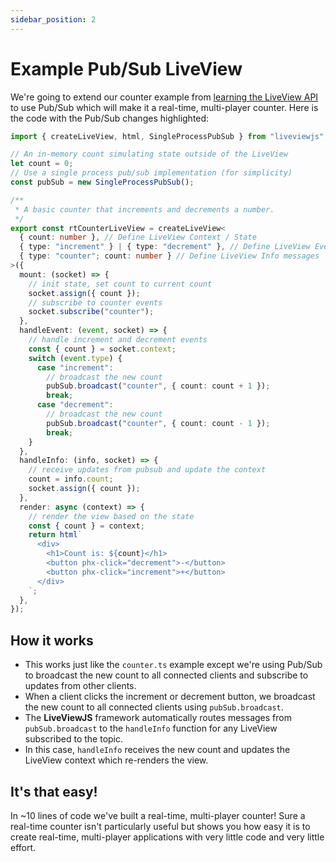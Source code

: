 ```yaml
---
sidebar_position: 2
---
```


# Example Pub/Sub LiveView

We're going to extend our counter example from [learning the LiveView API](/docs/anatomy-of-a-liveview/liveview-api) to use Pub/Sub which will make it a real-time, multi-player counter.  Here is the code with the Pub/Sub changes highlighted:

```ts title="realtimeCounterLiveView.ts" {3-6,14,17-20,27-28,31-32,36-40}
import { createLiveView, html, SingleProcessPubSub } from "liveviewjs";

// An in-memory count simulating state outside of the LiveView
let count = 0;
// Use a single process pub/sub implementation (for simplicity)
const pubSub = new SingleProcessPubSub();

/**
 * A basic counter that increments and decrements a number.
 */
export const rtCounterLiveView = createLiveView<
  { count: number }, // Define LiveView Context / State
  { type: "increment" } | { type: "decrement" }, // Define LiveView Events
  { type: "counter"; count: number } // Define LiveView Info messages
>({
  mount: (socket) => {
    // init state, set count to current count
    socket.assign({ count });
    // subscribe to counter events
    socket.subscribe("counter");
  },
  handleEvent: (event, socket) => {
    // handle increment and decrement events
    const { count } = socket.context;
    switch (event.type) {
      case "increment":
        // broadcast the new count
        pubSub.broadcast("counter", { count: count + 1 });
        break;
      case "decrement":
        // broadcast the new count
        pubSub.broadcast("counter", { count: count - 1 });
        break;
    }
  },
  handleInfo: (info, socket) => {
    // receive updates from pubsub and update the context
    count = info.count;
    socket.assign({ count });
  },
  render: async (context) => {
    // render the view based on the state
    const { count } = context;
    return html`
      <div>
        <h1>Count is: ${count}</h1>
        <button phx-click="decrement">-</button>
        <button phx-click="increment">+</button>
      </div>
    `;
  },
});
```

## How it works
 * This works just like the `counter.ts` example except we're using Pub/Sub to broadcast the new count to all connected clients and subscribe to updates from other clients.
 * When a client clicks the increment or decrement button, we broadcast the new count to all connected clients using `pubSub.broadcast`.
 * The **LiveViewJS** framework automatically routes messages from `pubSub.broadcast` to the `handleInfo` function for any LiveView subscribed to the topic. 
 * In this case, `handleInfo` receives the new count and updates the LiveView context which re-renders the view.

## It's that easy!
In ~10 lines of code we've built a real-time, multi-player counter!  Sure a real-time counter isn't particularly useful but shows you how easy it is to create real-time, multi-player applications with very little code and very little effort.
